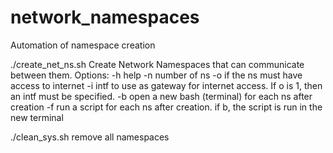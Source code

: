# network_namespaces
Automation of namespace creation

./create_net_ns.sh
Create Network Namespaces that can communicate between them. Options:
-h help
-n number of ns
-o if the ns must have access to internet
-i intf to use as gateway for internet access. If o is 1, then an intf must be specified.
-b open a new bash (terminal) for each ns after creation
-f run a script for each ns after creation. if b, the script is run in the new terminal

./clean_sys.sh
remove all namespaces
